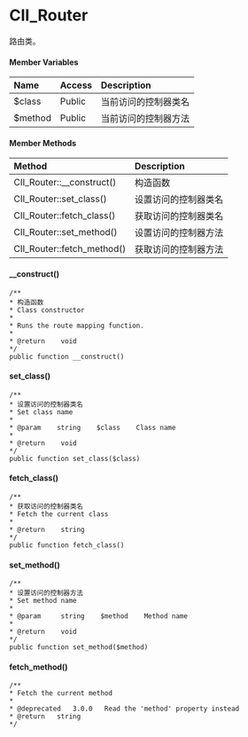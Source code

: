 # CII\_Router

路由类。

#### Member Variables

| Name | Access | Description |
| :--- | :--- | :--- |
| $class | Public | 当前访问的控制器类名 |
| $method | Public | 当前访问的控制器方法 |

#### Member Methods

| Method | Description |
| :--- | :--- |
| CII\_Router::\_\_construct\(\) | 构造函数 |
| CII\_Router::set\_class\(\) | 设置访问的控制器类名 |
| CII\_Router::fetch\_class\(\) | 获取访问的控制器类名 |
| CII\_Router::set\_method\(\) | 设置访问的控制器方法 |
| CII\_Router::fetch\_method\(\) | 获取访问的控制器方法 |

#### \_\_construct\(\)

```
/**
* 构造函数
* Class constructor
*
* Runs the route mapping function.
*
* @return    void
*/
public function __construct()
```

#### set\_class\(\)

```
/**
* 设置访问的控制器类名
* Set class name
*
* @param    string    $class    Class name
*
* @return    void
*/
public function set_class($class)
```

#### fetch\_class\(\)

```
/**
* 获取访问的控制器类名
* Fetch the current class
*
* @return    string
*/
public function fetch_class()
```

#### set\_method\(\)

```
/**
* 设置访问的控制器方法
* Set method name
*
* @param     string    $method    Method name
*
* @return    void
*/
public function set_method($method)
```

#### fetch\_method\(\)

```
/**
* Fetch the current method
*
* @deprecated	3.0.0	Read the 'method' property instead
* @return	string
*/
```



